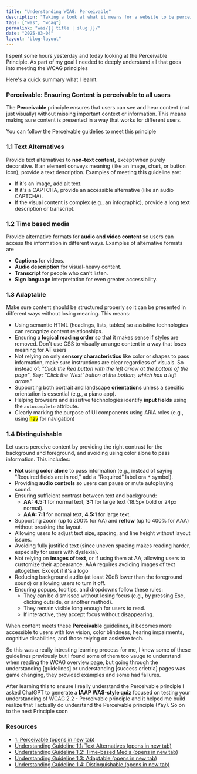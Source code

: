 ```yaml
---
title: "Understanding WCAG: Perceivable"
description: "Taking a look at what it means for a website to be perceivable"
tags: ["was", "wcag"]
permalink: "was/{{ title | slug }}/"
date: "2025-03-04"
layout: "blog-layout"
---
```


<div class="blog">
  <p>I spent some hours yesterday and today looking at the Perceivable Principle. As part of my goal I needed to deeply
    understand all that goes into meeting the WCAG principles</p>

  <p>Here's a quick summary what I learnt.</p>

  <h3>Perceivable: Ensuring Content is perceivable to all users</h3>

  <p>The <strong>Perceivable</strong> principle ensures that users can see and hear content (not just visually) without
    missing important context or information. This means making sure content is presented in a way that works for
    different users.</p>

  <p>You can follow the Perceivable guidelies to meet this principle</p>

  <h3>1.1 Text Alternatives</h3>

  <p>Provide text alternatives to <strong>non-text content,</strong> except when purely decorative. If an element
    conveys meaning
    (like an image, chart, or button icon), provide a text description. Examples of meeting this guideline are:</p>
  <ul>
    <li>If it's an image, add alt text.</li>
    <li>If it's a CAPTCHA, provide an accessible alternative (like an audio CAPTCHA).</li>
    <li>If the visual content is complex (e.g., an infographic), provide a long text description or transcript.</li>
  </ul>

  <h3>1.2 Time based media</h3>
  <p>Provide alternative formats for <strong>audio and video content</strong> so users can access the information in
    different ways. Examples of alternative formats are</p>

  <ul>
    <li><strong>Captions</strong> for videos.</li>
    <li><strong>Audio description</strong> for visual-heavy content.</li>
    <li><strong>Transcript</strong> for people who can't listen.</li>
    <li><strong>Sign language</strong> interpretation for even greater accessibility.</li>
  </ul>

  <h3>1.3 Adaptable</h3>
  <p>Make sure content should be structured properly so it can be presented in different ways without losing meaning.
    This means:</p>
  <ul>
    <li>Using semantic HTML (headings, lists, tables) so assistive technologies can recognize content relationships.
    </li>
    <li>Ensuring a <strong>logical reading order</strong> so that it makes sense if styles are removed. Don't use CSS
      to visually arrange content in a way that loses meaning for AT users</li>
    <li>Not relying on only <strong>sensory characteristics</strong> like color or shapes to pass information, make sure
      instructions are clear regardless of visuals. So instead of: <em>"Click the Red button with the left arrow at the
        bottom of the page"</em>, Say: <em>"Click the 'Next' button at the bottom, which has a left arrow."</em></li>
    <li>Supporting both portrait and landscape <strong>orientations</strong> unless a specific orientation is essential
      (e.g., a piano app).</li>
    <li>Helping browsers and assistive technologies identify <strong>input fields</strong> using the
      <code>autocomplete</code> attribute.
    </li>
    <li>Clearly marking the purpose of UI components using ARIA roles (e.g., using <mark>nav</mark> for navigation)</li>
  </ul>
  <h3>1.4 Distinguishable</h3>
  <p>Let users perceive content by providing the right contrast for the background and foreground, and avoiding using
    color alone to pass information. This includes:</p>
  <ul>
    <li><strong>Not using color alone</strong> to pass information (e.g., instead of saying "Required fields are in
      red," add a “Required” label ora <kbd>*</kbd> symbol).</li>
    <li>Providing <strong>audio controls</strong> so users can pause or mute autoplaying sound.</li>
    <li>Ensuring sufficient contrast between text and background:
      <ul>
        <li><strong>AA: 4.5:1</strong> for normal text, <strong>3:1</strong> for large text (18.5px bold or 24px
          normal).</li>
        <li><strong>AAA: 7:1</strong> for normal text, <strong>4.5:1</strong> for large text.</li>
      </ul>
    </li>
    <li>Supporting zoom (up to 200% for AA) and <strong>reflow</strong> (up to 400% for AAA) without breaking the
      layout.</li>
    <li>Allowing users to adjust text size, spacing, and line height without layout issues.</li>
    <li>Avoiding fully justified text (since uneven spacing makes reading harder, especially for users with dyslexia).
    </li>
    <li>Not relying on <strong>images of text</strong>, or if using them at AA, allowing users to customize their
      appearance. AAA requires avoiding images of text altogether. Except if it's a logo</li>
    <li>Reducing background audio (at least 20dB lower than the foreground sound) or allowing users to turn it off.</li>
    <li>Ensuring popups, tooltips, and dropdowns follow these rules:
      <ul>
        <li>They can be dismissed without losing focus (e.g., by pressing Esc, clicking outside, or another method).
        </li>
        <li>They remain visible long enough for users to read.</li>
        <li>If interactive, they accept focus without disappearing.</li>
      </ul>
    </li>
  </ul>
  <p>
    When content meets these <strong>Perceivable</strong> guidelines, it becomes more accessible to users with low
    vision, color blindness, hearing impairments, cognitive disabilities, and those relying on assistive tech.
  </p>

  <p></p>
  <p>So this was a really intresting learning process for me, I knew some of these guidelines previously but I found
    some of them too vauge to understand when reading the WCAG overview page, but going through the understanding
    [guidelines] or understanding [success crietria] pages was game changing, they provided examples and some had
    failures.</p>

  <p>After learning this to ensure I really understand the Perceivable principle I asked ChatGPT to generate a
    <strong>IAAP WAS-style quiz</strong> focused on testing your understanding of WCAG 2.2 - Perceivable principle and
    it helped me build realize that I actually do understand the Perceivable principle (Yay). So on to the next
    Principle soon
  </p>

  <h3 class="text-2xl font-semibold">Resources</h3>
  <ul>
    <li><a href="https://www.w3.org/TR/WCAG22/#perceivable" target="_blank">1. Perceivable (opens in new tab)</a></li>
    <li><a href="https://www.w3.org/WAI/WCAG22/Understanding/text-alternatives.html" target="_blank">Understanding
        Guideline 1.1: Text Alternatives (opens in new tab)</a></li>
    <li><a href="https://www.w3.org/WAI/WCAG22/Understanding/time-based-media.html" target="_blank">Understanding
        Guideline 1.2: Time-based Media (opens in new tab)</a></li>
    <li><a href="https://www.w3.org/WAI/WCAG22/Understanding/adaptable.html" target="_blank">Understanding Guideline
        1.3: Adaptable (opens in new tab)</a></li>
    <li><a href="https://www.w3.org/WAI/WCAG22/Understanding/distinguishable.html" target="_blank">Understanding
        Guideline 1.4: Distinguishable (opens in new tab)</a></li>
  </ul>
  <div>